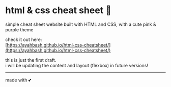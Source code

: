 # html & css cheat sheet 🌸

simple cheat sheet website built with HTML and CSS, with a cute pink & purple theme



check it out here:  
[https://ayahbash.github.io/html-css-cheatsheet/](https://ayahbash.github.io/html-css-cheatsheet/)

this is just the first draft.  
i will be updating the content and layout (flexbox) in future versions!

---

made with :two_hearts:
